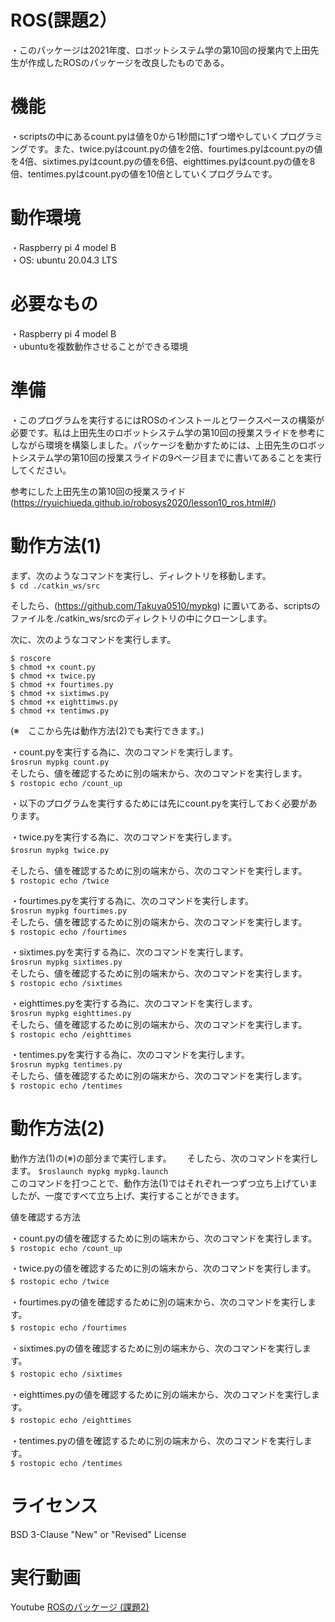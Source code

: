 # ROS(課題2）
・このパッケージは2021年度、ロボットシステム学の第10回の授業内で上田先生が作成したROSのパッケージを改良したものである。  

# 機能
・scriptsの中にあるcount.pyは値を0から1秒間に1ずつ増やしていくプログラミングです。また、twice.pyはcount.pyの値を2倍、fourtimes.pyはcount.pyの値を4倍、sixtimes.pyはcount.pyの値を6倍、eighttimes.pyはcount.pyの値を8倍、tentimes.pyはcount.pyの値を10倍としていくプログラムです。

# 動作環境  
・Raspberry pi 4 model B  
・OS: ubuntu 20.04.3 LTS  

# 必要なもの  
・Raspberry pi 4 model B  
・ubuntuを複数動作させることができる環境  

# 準備
・このプログラムを実行するにはROSのインストールとワークスペースの構築が必要です。私は上田先生のロボットシステム学の第10回の授業スライドを参考にしながら環境を構築しました。パッケージを動かすためには、上田先生のロボットシステム学の第10回の授業スライドの9ページ目までに書いてあることを実行してください。  

参考にした上田先生の第10回の授業スライド(https://ryuichiueda.github.io/robosys2020/lesson10_ros.html#/)  

# 動作方法(1)
まず、次のようなコマンドを実行し、ディレクトリを移動します。  
`$ cd ./catkin_ws/src`  

そしたら、(https://github.com/Takuya0510/mypkg) に置いてある、scriptsのファイルを./catkin_ws/srcのディレクトリの中にクローンします。   

次に、次のようなコマンドを実行します。  

`$ roscore `  
`$ chmod +x count.py`  
`$ chmod +x twice.py`  
`$ chmod +x fourtimes.py`  
`$ chmod +x sixtimws.py`  
`$ chmod +x eighttimws.py`  
`$ chmod +x tentimws.py`  

(※　ここから先は動作方法(2)でも実行できます。)  

・count.pyを実行する為に、次のコマンドを実行します。  
`$rosrun mypkg count.py`  
そしたら、値を確認するために別の端末から、次のコマンドを実行します。  
`$ rostopic echo /count_up`  

・以下のプログラムを実行するためには先にcount.pyを実行しておく必要があります。  

・twice.pyを実行する為に、次のコマンドを実行します。  
`$rosrun mypkg twice.py`　　

そしたら、値を確認するために別の端末から、次のコマンドを実行します。  
`$ rostopic echo /twice`  

・fourtimes.pyを実行する為に、次のコマンドを実行します。  
`$rosrun mypkg fourtimes.py`  
そしたら、値を確認するために別の端末から、次のコマンドを実行します。  
`$ rostopic echo /fourtimes`  

・sixtimes.pyを実行する為に、次のコマンドを実行します。  
`$rosrun mypkg sixtimes.py`  
そしたら、値を確認するために別の端末から、次のコマンドを実行します。  
`$ rostopic echo /sixtimes`  

・eighttimes.pyを実行する為に、次のコマンドを実行します。  
`$rosrun mypkg eighttimes.py`  
そしたら、値を確認するために別の端末から、次のコマンドを実行します。  
`$ rostopic echo /eighttimes`  

・tentimes.pyを実行する為に、次のコマンドを実行します。  
`$rosrun mypkg tentimes.py`  
そしたら、値を確認するために別の端末から、次のコマンドを実行します。  
`$ rostopic echo /tentimes`  

# 動作方法(2) 
動作方法(1)の(※)の部分まで実行します。　　
そしたら、次のコマンドを実行します。
`$roslaunch mypkg mypkg.launch`  
このコマンドを打つことで、動作方法(1)ではそれぞれ一つずつ立ち上げていましたが、一度ですべて立ち上げ、実行することができます。  

値を確認する方法

・count.pyの値を確認するために別の端末から、次のコマンドを実行します。  
`$ rostopic echo /count_up`  

・twice.pyの値を確認するために別の端末から、次のコマンドを実行します。  
`$ rostopic echo /twice`  　

・fourtimes.pyの値を確認するために別の端末から、次のコマンドを実行します。  
`$ rostopic echo /fourtimes`  　

・sixtimes.pyの値を確認するために別の端末から、次のコマンドを実行します。  
`$ rostopic echo /sixtimes`  　

・eighttimes.pyの値を確認するために別の端末から、次のコマンドを実行します。  
`$ rostopic echo /eighttimes`  　　

・tentimes.pyの値を確認するために別の端末から、次のコマンドを実行します。  
`$ rostopic echo /tentimes`  

# ライセンス
BSD 3-Clause "New" or "Revised" License  

# 実行動画
Youtube
[ROSのパッケージ (課題2)](https://youtu.be/fiGVqHU35II)
